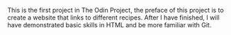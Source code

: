 This is the first project in The Odin Project, the preface of this project is to create a website that links to different recipes. After I have finished, I will have demonstrated basic skills in HTML and be more familiar with Git.
